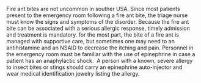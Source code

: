 Fire ant bites are not uncommon in souther USA. Since most patients present to the emergency room following a fire ant bite, the triage nurse must know the signs and symptoms of the disorder. Because the fire ant bite can be associated with a serious allergic response, timely admission and treatment is mandatory. for the most part, the bite of a fire ant is managed with supportive care, but sometimes one may need to an antihistamine and an NSAID to decrease the itching and pain. Personnel in the emergency room must be familiar with the use of epinephrine in case a patient has an anaphylactic shock.  A person with a known, severe allergy to insect bites or stings should carry an epinephrine auto-injector and wear medical identification jewelry listing the allergy.